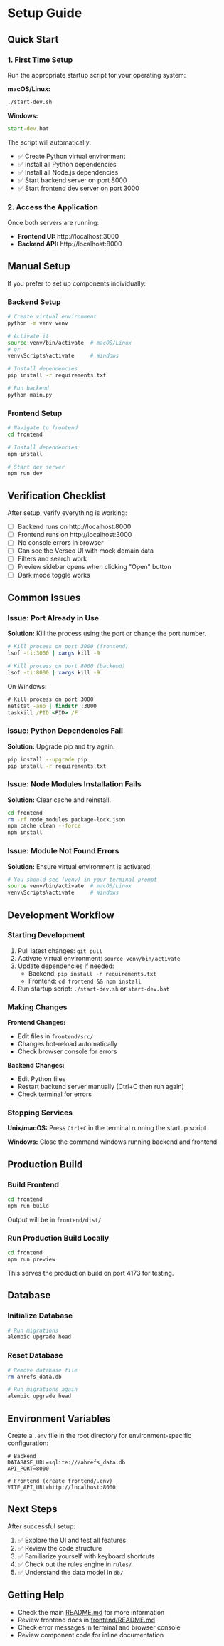 # Setup Guide

## Quick Start

### 1. First Time Setup

Run the appropriate startup script for your operating system:

**macOS/Linux:**
```bash
./start-dev.sh
```

**Windows:**
```cmd
start-dev.bat
```

The script will automatically:
- ✅ Create Python virtual environment
- ✅ Install all Python dependencies
- ✅ Install all Node.js dependencies  
- ✅ Start backend server on port 8000
- ✅ Start frontend dev server on port 3000

### 2. Access the Application

Once both servers are running:

- **Frontend UI:** http://localhost:3000
- **Backend API:** http://localhost:8000

## Manual Setup

If you prefer to set up components individually:

### Backend Setup

```bash
# Create virtual environment
python -m venv venv

# Activate it
source venv/bin/activate  # macOS/Linux
# or
venv\Scripts\activate     # Windows

# Install dependencies
pip install -r requirements.txt

# Run backend
python main.py
```

### Frontend Setup

```bash
# Navigate to frontend
cd frontend

# Install dependencies
npm install

# Start dev server
npm run dev
```

## Verification Checklist

After setup, verify everything is working:

- [ ] Backend runs on http://localhost:8000
- [ ] Frontend runs on http://localhost:3000
- [ ] No console errors in browser
- [ ] Can see the Verseo UI with mock domain data
- [ ] Filters and search work
- [ ] Preview sidebar opens when clicking "Open" button
- [ ] Dark mode toggle works

## Common Issues

### Issue: Port Already in Use

**Solution:** Kill the process using the port or change the port number.

```bash
# Kill process on port 3000 (frontend)
lsof -ti:3000 | xargs kill -9

# Kill process on port 8000 (backend)
lsof -ti:8000 | xargs kill -9
```

On Windows:
```cmd
# Kill process on port 3000
netstat -ano | findstr :3000
taskkill /PID <PID> /F
```

### Issue: Python Dependencies Fail

**Solution:** Upgrade pip and try again.

```bash
pip install --upgrade pip
pip install -r requirements.txt
```

### Issue: Node Modules Installation Fails

**Solution:** Clear cache and reinstall.

```bash
cd frontend
rm -rf node_modules package-lock.json
npm cache clean --force
npm install
```

### Issue: Module Not Found Errors

**Solution:** Ensure virtual environment is activated.

```bash
# You should see (venv) in your terminal prompt
source venv/bin/activate  # macOS/Linux
venv\Scripts\activate     # Windows
```

## Development Workflow

### Starting Development

1. Pull latest changes: `git pull`
2. Activate virtual environment: `source venv/bin/activate`
3. Update dependencies if needed:
   - Backend: `pip install -r requirements.txt`
   - Frontend: `cd frontend && npm install`
4. Run startup script: `./start-dev.sh` or `start-dev.bat`

### Making Changes

**Frontend Changes:**
- Edit files in `frontend/src/`
- Changes hot-reload automatically
- Check browser console for errors

**Backend Changes:**
- Edit Python files
- Restart backend server manually (Ctrl+C then run again)
- Check terminal for errors

### Stopping Services

**Unix/macOS:** Press `Ctrl+C` in the terminal running the startup script

**Windows:** Close the command windows running backend and frontend

## Production Build

### Build Frontend

```bash
cd frontend
npm run build
```

Output will be in `frontend/dist/`

### Run Production Build Locally

```bash
cd frontend
npm run preview
```

This serves the production build on port 4173 for testing.

## Database

### Initialize Database

```bash
# Run migrations
alembic upgrade head
```

### Reset Database

```bash
# Remove database file
rm ahrefs_data.db

# Run migrations again
alembic upgrade head
```

## Environment Variables

Create a `.env` file in the root directory for environment-specific configuration:

```env
# Backend
DATABASE_URL=sqlite:///ahrefs_data.db
API_PORT=8000

# Frontend (create frontend/.env)
VITE_API_URL=http://localhost:8000
```

## Next Steps

After successful setup:

1. ✅ Explore the UI and test all features
2. ✅ Review the code structure
3. ✅ Familiarize yourself with keyboard shortcuts
4. ✅ Check out the rules engine in `rules/`
5. ✅ Understand the data model in `db/`

## Getting Help

- Check the main [README.md](README.md) for more information
- Review frontend docs in [frontend/README.md](frontend/README.md)
- Check error messages in terminal and browser console
- Review component code for inline documentation

